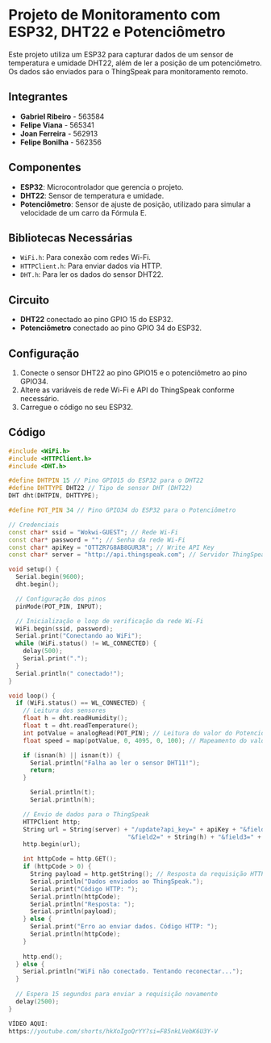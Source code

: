 # Projeto de Monitoramento com ESP32, DHT22 e Potenciômetro

Este projeto utiliza um ESP32 para capturar dados de um sensor de temperatura e umidade DHT22, além de ler a posição de um potenciômetro. Os dados são enviados para o ThingSpeak para monitoramento remoto.

## Integrantes

- **Gabriel Ribeiro** - 563584
- **Felipe Viana** - 565341
- **Joan Ferreira** - 562913
- **Felipe Bonilha** - 562356

## Componentes

- **ESP32**: Microcontrolador que gerencia o projeto.
- **DHT22**: Sensor de temperatura e umidade.
- **Potenciômetro**: Sensor de ajuste de posição, utilizado para simular a velocidade de um carro da Fórmula E.

## Bibliotecas Necessárias

- `WiFi.h`: Para conexão com redes Wi-Fi.
- `HTTPClient.h`: Para enviar dados via HTTP.
- `DHT.h`: Para ler os dados do sensor DHT22.

## Circuito

- **DHT22** conectado ao pino GPIO 15 do ESP32.
- **Potenciômetro** conectado ao pino GPIO 34 do ESP32.

## Configuração

1. Conecte o sensor DHT22 ao pino GPIO15 e o potenciômetro ao pino GPIO34.
2. Altere as variáveis de rede Wi-Fi e API do ThingSpeak conforme necessário.
3. Carregue o código no seu ESP32.

## Código

```cpp
#include <WiFi.h>
#include <HTTPClient.h>
#include <DHT.h>

#define DHTPIN 15 // Pino GPIO15 do ESP32 para o DHT22
#define DHTTYPE DHT22 // Tipo de sensor DHT (DHT22)
DHT dht(DHTPIN, DHTTYPE);

#define POT_PIN 34 // Pino GPIO34 do ESP32 para o Potenciômetro

// Credenciais
const char* ssid = "Wokwi-GUEST"; // Rede Wi-Fi
const char* password = ""; // Senha da rede Wi-Fi
const char* apiKey = "OTTZR7G8AB8GUR3R"; // Write API Key
const char* server = "http://api.thingspeak.com"; // Servidor ThingSpeak

void setup() {
  Serial.begin(9600);
  dht.begin();

  // Configuração dos pinos
  pinMode(POT_PIN, INPUT);

  // Inicialização e loop de verificação da rede Wi-Fi
  WiFi.begin(ssid, password);
  Serial.print("Conectando ao WiFi");
  while (WiFi.status() != WL_CONNECTED) {
    delay(500);
    Serial.print(".");
  }
  Serial.println(" conectado!");
}

void loop() {
  if (WiFi.status() == WL_CONNECTED) {
    // Leitura dos sensores
    float h = dht.readHumidity();
    float t = dht.readTemperature();
    int potValue = analogRead(POT_PIN); // Leitura do valor do Potenciômetro
    float speed = map(potValue, 0, 4095, 0, 100); // Mapeamento do valor do potenciômetro para simular a velocidade de um carro da Fórmula E (0 a 322 km/h)

    if (isnan(h) || isnan(t)) {
      Serial.println("Falha ao ler o sensor DHT11!");
      return;
    }

      Serial.println(t);
      Serial.println(h);

    // Envio de dados para o ThingSpeak
    HTTPClient http;
    String url = String(server) + "/update?api_key=" + apiKey + "&field1=" + String(t) +
                                 "&field2=" + String(h) + "&field3=" + String(speed);
    http.begin(url);

    int httpCode = http.GET();
    if (httpCode > 0) {
      String payload = http.getString(); // Resposta da requisição HTTP
      Serial.println("Dados enviados ao ThingSpeak.");
      Serial.print("Código HTTP: ");
      Serial.println(httpCode);
      Serial.println("Resposta: ");
      Serial.println(payload);
    } else {
      Serial.print("Erro ao enviar dados. Código HTTP: ");
      Serial.println(httpCode);
    }
    
    http.end();
  } else {
    Serial.println("WiFi não conectado. Tentando reconectar...");
  }
  
  // Espera 15 segundos para enviar a requisição novamente
  delay(2500);
}

VÍDEO AQUI:
https://youtube.com/shorts/hkXoIgoQrYY?si=F85nkLVebK6U3Y-V
